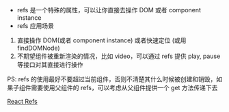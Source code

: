 * refs 是一个特殊的属性，可以让你直接去操作 DOM 或者 component instance
* refs 应用场景

1. 直接操作 DOM(或者 component instance) 或者快速定位 (或用 findDOMNode)
2. 不期望组件被重新渲染的情况，比如 video，可以通过 refs 提供 play, pause 等接口对其直接进行操作

PS: refs 的使用最好不要超过当前组件，否则不清楚其什么时候被创建和销毁，如果子组件需要使用父组件的 refs，可以考虑从父组件提供一个 get 方法传递下去

[React Refs](https://reactjs.org/docs/glossary.html#refs)